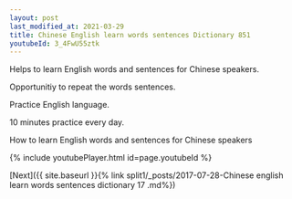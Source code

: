 ```yaml
---
layout: post
last_modified_at: 2021-03-29
title: Chinese English learn words sentences Dictionary 851 
youtubeId: 3_4FwU55ztk
---
```

 
 
Helps to learn English words and sentences for Chinese speakers.

Opportunitiy to repeat the words sentences. 

Practice English language. 
 
10 minutes practice every day. 
 
How to learn English words and sentences for Chinese speakers 
 
{% include youtubePlayer.html id=page.youtubeId %}
 
 
[Next]({{ site.baseurl }}{% link  split1/_posts/2017-07-28-Chinese english learn words sentences dictionary 17 .md%})
 
